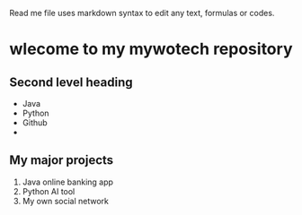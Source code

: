 Read me file uses markdown syntax to edit any text, formulas or codes.
# wlecome to my mywotech repository
## Second level heading
- Java
- Python
- Github
- 
## My major projects
1. Java online banking app
2. Python AI tool
3. My own social network
